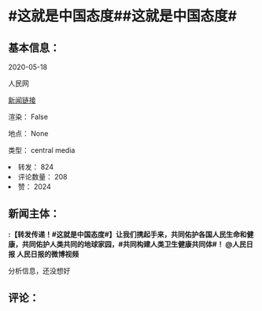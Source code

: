<html>
 <body>
  <h1 id="title">
   #这就是中国态度##这就是中国态度#
  </h1>
  <div id="basic_info">
   <h2 id="default h2">
    基本信息：
   </h2>
   <p id="time">
    2020-05-18
   </p>
   <p id="author">
    人民网
   </p>
   <p id="src">
    <a href="https://weibo.cn/comment/J2wLeC7mv">
     新闻链接
    </a>
   </p>
   <p id="is_rendered">
    渲染： False
   </p>
   <p id="location">
    地点： None
   </p>
   <p id="news_type">
    类型： central media
   </p>
  </div>
  <div id="attrs">
   <li id_no="repost">
    转发： 824
   </li>
   <li id_no="comment_number">
    评论数量： 208
   </li>
   <li id_no="attitude">
    赞： 2024
   </li>
  </div>
  <div id="article">
   <h2 id="default h2">
    新闻主体：
   </h2>
   <p id="lead">
    <strong>
     :【转发传递！#这就是中国态度#】让我们携起手来，共同佑护各国人民生命和健康，共同佑护人类共同的地球家园，#共同构建人类卫生健康共同体#！ @人民日报 人民日报的微博视频
    </strong>
   </p>
   <div id="main_text">
   </div>
  </div>
  <div id="analyse_info">
   分析信息，还没想好
  </div>
  <div id="comments">
   <h2 id="default h2">
    评论：
   </h2>
  </div>
 </body>
</html>